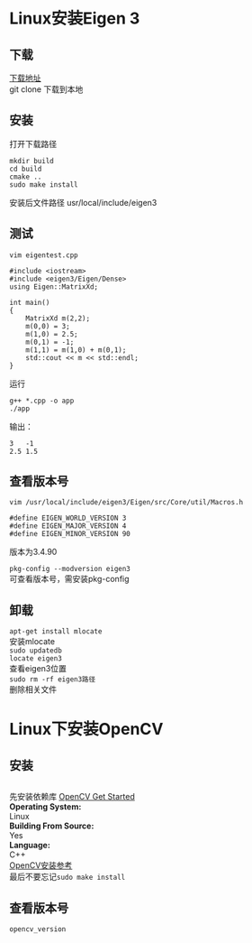 # Linux安装Eigen 3
## 下载
[下载地址](https://gitlab.com/libeigen/eigen/-/tree/master)  
git clone 下载到本地
## 安装
打开下载路径
```
mkdir build
cd build
cmake ..
sudo make install
```
安装后文件路径 usr/local/include/eigen3
## 测试
`vim eigentest.cpp`
```
#include <iostream>
#include <eigen3/Eigen/Dense>
using Eigen::MatrixXd;

int main()
{
	MatrixXd m(2,2);
	m(0,0) = 3;
	m(1,0) = 2.5;
	m(0,1) = -1;
	m(1,1) = m(1,0) + m(0,1);
	std::cout << m << std::endl;
}
```
运行

`g++ *.cpp -o app`  
`./app` 
 
输出：
```
3   -1
2.5 1.5
```
## 查看版本号
`vim /usr/local/include/eigen3/Eigen/src/Core/util/Macros.h`
```
#define EIGEN_WORLD_VERSION 3
#define EIGEN_MAJOR_VERSION 4
#define EIGEN_MINOR_VERSION 90
```
版本为3.4.90  
  
`pkg-config --modversion eigen3`  
可查看版本号，需安装pkg-config
## 卸载
`apt-get install mlocate`  
安装mlocate  
`sudo updatedb`  
`locate eigen3`  
查看eigen3位置  
`sudo rm -rf eigen3路径`  
删除相关文件  
# Linux下安装OpenCV
## 安装
```sudo apt-get install build-essential libgtk2.0-dev libgtk-3-dev libavcodec-dev libavformat-dev libjpeg-dev libswscale-dev libtiff5-dev
```  
先安装依赖库
[OpenCV Get Started](https://opencv.org/get-started/)  
**Operating System:**  
Linux  
**Building From Source:**  
Yes  
**Language:**  
C++  
[OpenCV安装参考](https://docs.opencv.org/4.8.0/d7/d9f/tutorial_linux_install.html)  
最后不要忘记`sudo make install`
## 查看版本号
`opencv_version`

